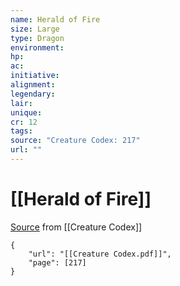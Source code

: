```yaml
---
name: Herald of Fire
size: Large
type: Dragon
environment: 
hp: 
ac: 
initiative: 
alignment: 
legendary: 
lair: 
unique: 
cr: 12
tags: 
source: "Creature Codex: 217"
url: ""
---
```

# [[Herald of Fire]]

[Source](zotero://open-pdf/library/items/NTNKJRHG?page=217) from [[Creature Codex]]

```pdf
{
	"url": "[[Creature Codex.pdf]]",
	"page": [217]
}
```

